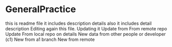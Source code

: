 # GeneralPractice
this is readme file
it includes description details also
it includes detail description
Editing again this file. Updating it
Update from From remote repo
Update From local repo on details
New data from other people or developer (c1)
New from a1 branch
New from remote
